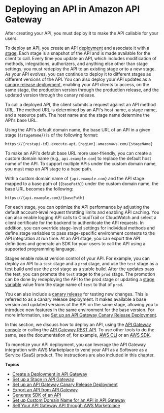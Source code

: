 # Deploying an API in Amazon API Gateway<a name="how-to-deploy-api"></a>

 After creating your API, you must deploy it to make the API callable for your users\. 

To deploy an API, you create an API [deployment](https://docs.aws.amazon.com/apigateway/api-reference/resource/deployment/) and associate it with a [stage](https://docs.aws.amazon.com/apigateway/api-reference/resource/stage/)\. Each stage is a snapshot of the API and is made available for the client to call\. Every time you update an API, which includes modification of methods, integrations, authorizers, and anything else other than stage settings, you must redeploy the API to an existing stage or to a new stage\. As your API evolves, you can continue to deploy it to different stages as different versions of the API\. You can also deploy your API updates as a [canary release deployment](canary-release.md), enabling your API clients to access, on the same stage, the production version through the production release, and the updated version through the canary release\. 

To call a deployed API, the client submits a request against an API method URL\. The method URL is determined by an API's host name, a stage name, and a resource path\. The host name and the stage name determine the API's base URL\. 

Using the API's default domain name, the base URL of an API in a given stage \(*`{stageName}`*\) is of the following format:

```
https://{restapi-id}.execute-api.{region}.amazonaws.com/{stageName}
```

 To make an API's default base URL more user\-friendly, you can create a custom domain name \(e\.g\., `api.example.com`\) to replace the default host name of the API\. To support multiple APIs under the custom domain name, you must map an API stage to a base path\. 

With a custom domain name of `{api.example.com}` and the API stage mapped to a base path of \(`{basePath}`\) under the custom domain name, the base URL becomes the following: 

```
https://{api.example.com}/{basePath}
```

 For each stage, you can optimize the API performance by adjusting the default account\-level request throttling limits and enabling API caching\. You can also enable logging API calls to CloudTrail or CloudWatch and select a client certificate for the backend to authenticate the API requests\. In addition, you can override stage\-level settings for individual methods and define stage variables to pass stage\-specific environment contexts to the API integration at run time\. At an API stage, you can export the API definitions and generate an SDK for your users to call the API using a supported programming language\. 

Stages enable robust version control of your API\. For example, you can deploy an API to a `test` stage and a `prod` stage, and use the `test` stage as a test build and use the `prod` stage as a stable build\. After the updates pass the test, you can promote the `test` stage to the `prod` stage\. The promotion can be done by redeploying the API to the prod stage or updating a [stage variable](how-to-deploy-api-with-console.md#how-to-deploy-api-set-stage-variables) value from the stage name of `test` to that of `prod`\.

You can also include a [canary release](https://martinfowler.com/bliki/CanaryRelease.html) for testing new changes\. This is referred to as a canary release deployment\. It makes available a base version and updated versions of the API on the same stage, allowing you to introduce new features in the same environment for the base version\. For more information, see [Set up an API Gateway Canary Release Deployment](canary-release.md)\.

 In this section, we discuss how to deploy an API, using the [API Gateway console](https://console.aws.amazon.com/apigateway) or calling the [API Gateway REST API](https://docs.aws.amazon.com/apigateway/api-reference/)\. To use other tools to do the same, see the documentation of, for example, [AWS CLI](https://docs.aws.amazon.com/cli/latest/reference/apigateway) or an [AWS SDK](https://aws.amazon.com/tools/#sdk)\. 

 To monetize your API deployment, you can leverage the API Gateway integration with AWS Marketplace to vend your API as a Software as a Service \(SaaS\) product\. The instructions are also included in this chapter\. 

**Topics**
+ [Create a Deployment in API Gateway](set-up-deployments.md)
+ [Set up a Stage in API Gateway](set-up-stages.md)
+ [Set up an API Gateway Canary Release Deployment](canary-release.md)
+ [Export an API from API Gateway](api-gateway-export-api.md)
+ [Generate SDK of an API](how-to-generate-sdk.md)
+ [Set up Custom Domain Name for an API in API Gateway](how-to-custom-domains.md)
+ [Sell Your API Gateway API through AWS Marketplace](sell-api-as-saas-on-aws-marketplace.md)